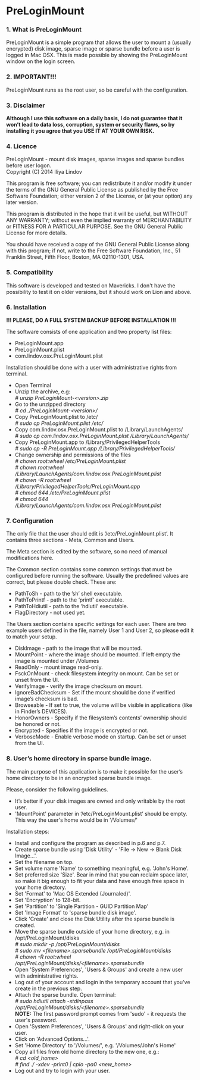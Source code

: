 # PreLoginMount



### 1. What is PreLoginMount

PreLoginMount is a simple program that allows the user to mount a (usually encrypted) disk image, sparse image or sparse bundle before a user is logged in Mac OSX. This is made possible by showing the PreLoginMount window on the login screen.


### 2. IMPORTANT!!!

PreLoginMount runs as the root user, so be careful with the configuration.


### 3. Disclaimer

**Although I use this software on a daily basis, I do not guarantee that it won’t lead to data loss, corruption, system or security flaws, so by installing it you agree that you USE IT AT YOUR OWN RISK.**


### 4. Licence

 PreLoginMount - mount disk images, sparse images and sparse bundles before user logon.  
 Copyright (C) 2014  Iliya Lindov

 This program is free software; you can redistribute it and/or
 modify it under the terms of the GNU General Public License
 as published by the Free Software Foundation; either version 2
 of the License, or (at your option) any later version.

 This program is distributed in the hope that it will be useful,
 but WITHOUT ANY WARRANTY; without even the implied warranty of
 MERCHANTABILITY or FITNESS FOR A PARTICULAR PURPOSE.  See the
 GNU General Public License for more details.

 You should have received a copy of the GNU General Public License
 along with this program; if not, write to the Free Software
 Foundation, Inc., 51 Franklin Street, Fifth Floor, Boston, MA  02110-1301, USA.


### 5. Compatibility

This software is developed and tested on Mavericks.
I don't have the possibility to test it on older versions, but it should work on Lion and above.


### 6. Installation

**!!! PLEASE, DO A FULL SYSTEM BACKUP BEFORE INSTALLATION !!!**

The software consists of one application and two property list files:
- PreLoginMount.app
- PreLoginMount.plist
- com.lindov.osx.PreLoginMount.plist

Installation should be done with a user with administrative rights from terminal.
- Open Terminal
- Unzip the archive, e.g:  
*\# unzip PreLoginMount-\<version\>.zip*
- Go to the unzipped directory  
*\# cd ./PreLoginMount-\<version\>/*
- Copy PreLoginMount.plist to /etc/  
*\# sudo cp PreLoginMount.plist /etc/*
- Copy com.lindov.osx.PreLoginMount.plist to /Library/LaunchAgents/  
*\# sudo cp com.lindov.osx.PreLoginMount.plist /Library/LaunchAgents/*
- Copy PreLoginMount.app to /Library/PrivilegedHelperTools  
*\# sudo cp -R PreLoginMount.app /Library/PrivilegedHelperTools/*
- Change ownership and permissions of the files  
*\# chown root:wheel /etc/PreLoginMount.plist*  
*\# chown root:wheel /Library/LaunchAgents/com.lindov.osx.PreLoginMount.plist*  
*\# chown -R root:wheel /Library/PrivilegedHelperTools/PreLoginMount.app*  
*\# chmod 644 /etc/PreLoginMount.plist*  
*\# chmod 644 /Library/LaunchAgents/com.lindov.osx.PreLoginMount.plist*


### 7. Configuration
	
The only file that the user should edit is ‘/etc/PreLoginMount.plist’. It contains three sections - Meta, Common and Users.

The Meta section is edited by the software, so no need of manual modifications here.

The Common section contains some common settings that must be configured before running the software. Usually the predefined values are correct, but please double check. These are:
- PathToSh - path to the ’sh’ shell executable.
- PathToPrintf - path to the ‘printf’ executable.
- PathToHdiutil - path to the ‘hdiutil’ executable.
- FlagDirectory - not used yet.

The Users section contains specific settings for each user. There are two example users defined in the file, namely User 1 and User 2, so please edit it to match your setup.
- DiskImage - path to the image that will be mounted.
- MountPoint - where the image should be mounted. If left empty the image is mounted under /Volumes
- ReadOnly - mount image read-only.
- FsckOnMount - check filesystem integrity on mount. Can be set or unset from the UI. 
- VerifyImage - verify the image checksum on mount.
- IgnoreBadChecksum - Set if the mount should be done if verified image’s checksum is bad.
- Browseable - If set to true, the volume will be visible in applications (like in Finder’s DEVICES).
- HonorOwners - Specify if the filesystem’s contents’ ownership should be honored or not.
- Encrypted - Specifies if the image is encrypted or not.
- VerboseMode - Enable verbose mode on startup. Can be set or unset from the UI.


### 8. User’s home directory in sparse bundle image.
	
The main purpose of this application is to make it possible for the user’s home directory to be in an encrypted sparse bundle image.

Please, consider the following guidelines.

- It’s better if your disk images are owned and only writable by the root user.
- 'MountPoint' parameter in ‘/etc/PreLoginMount.plist’ should be empty. This way the user's home would be in '/Volumes/<Volume name>'

Installation steps:
- Install and configure the program as described in p.6 and p.7.
- Create sparse bundle using 'Disk Utility' - 'File -> New -> Blank Disk Image...'. 
- Set the filename on top.
- Set volume name 'Name' to something meaningful, e.g. 'John's Home'.
- Set preferred size 'Size'. Bear in mind that you can reclaim space later, so make it big enough to fit your data and have enough free space in your home directory.
- Set 'Format' to 'Mac OS Extended (Journaled)'.
- Set 'Encryption' to 128-bit.
- Set 'Partition' to 'Single Partition - GUID Partition Map'
- Set 'Image Format' to 'sparse bundle disk image'.
- Click 'Create' and close the Disk Utility after the sparse bundle is created.
- Move the sparse bundle outside of your home directory, e.g. in /opt/PreLoginMount/disks  
*\# sudo mkdir -p /opt/PreLoginMount/disks*  
*\# sudo mv \<filename\>.sparsebundle /opt/PreLoginMount/disks*  
*\# chown -R root:wheel /opt/PreLoginMount/disks/\<filename\>.sparsebundle*
- Open 'System Preferences',  'Users & Groups' and create a new user with administrative rights.
- Log out of your account and login in the temporary account that you've create in the previous step.
- Attach the sparse bundle. Open terminal:  
*\# sudo hdiutil attach -stdinpass /opt/PreLoginMount/disks/\<filename\>.sparsebundle*  
**NOTE:** The first password prompt comes from 'sudo' - it requests the user's password.
- Open 'System Preferences',  'Users & Groups' and right-click on your user.
- Click on 'Advanced Options...'.
- Set 'Home Directory' to '/Volumes/<Volume name>', e.g. '/Volumes/John's Home'
- Copy all files from old home directory to the new one, e.g.:  
*\# cd \<old_home\>*  
*\# find ./ -xdev -print0 | cpio -pa0 \<new_home\>*
- Log out and try to login with your user.
